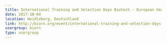 ```yaml
---
title: International Training and Selection Days Biotech - European Health Catapult
date: 2017-10-04
location: Heidleberg, Deutschland
link: http://biorn.org/event/international-training-and-selection-days-biotech-european-health-catapult/
usergroup: biorn
type: usergroup
---
```

